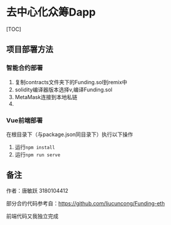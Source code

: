 # 去中心化众筹Dapp

[TOC]

## 项目部署方法



### 智能合约部署

1. 复制contracts文件夹下的Funding.sol到remix中
2. solidity编译器版本选择v,编译Funding.sol
3. MetaMask连接到本地私链
4. 

### Vue前端部署

在根目录下（与package.json同目录下）执行以下操作

1. 运行`npm install`
2. 运行`npm run serve`



## 备注

作者：唐敏跃 3180104412

部分合约代码参考自：https://github.com/liucuncong/Funding-eth

前端代码又我独立完成